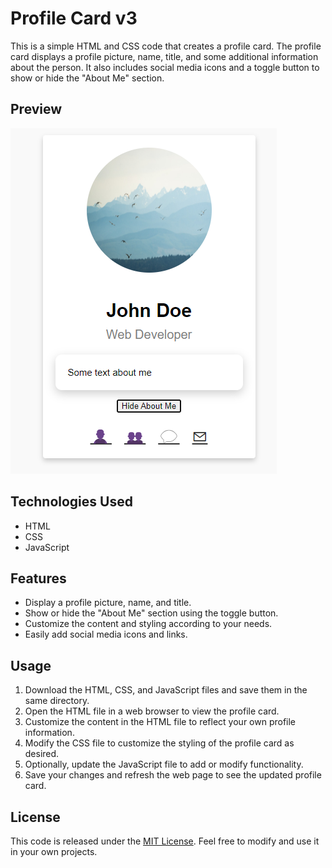 # Profile Card v3

This is a simple HTML and CSS code that creates a profile card. The profile card displays a profile picture, name, title, and some additional information about the person. It also includes social media icons and a toggle button to show or hide the "About Me" section.

## Preview

![Preview](preview.png)

## Technologies Used

- HTML
- CSS
- JavaScript

## Features

- Display a profile picture, name, and title.
- Show or hide the "About Me" section using the toggle button.
- Customize the content and styling according to your needs.
- Easily add social media icons and links.

## Usage

1. Download the HTML, CSS, and JavaScript files and save them in the same directory.
2. Open the HTML file in a web browser to view the profile card.
3. Customize the content in the HTML file to reflect your own profile information.
4. Modify the CSS file to customize the styling of the profile card as desired.
5. Optionally, update the JavaScript file to add or modify functionality.
6. Save your changes and refresh the web page to see the updated profile card.

## License

This code is released under the [MIT License](LICENSE). Feel free to modify and use it in your own projects.
